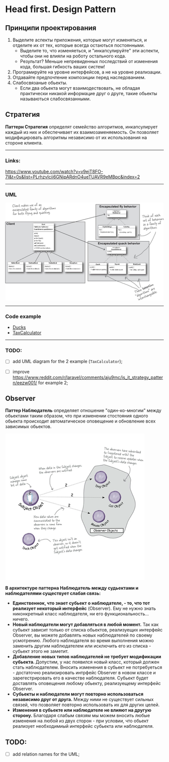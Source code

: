 # Head first. Design Pattern

## Принципи проектирования

1. Выделите аспекты приложения, которые могут изменяться, и отделите их от тех, которые всегда остаються постоянными.
    - Выделите то, что изменяеться, и "инкапсулируйте" эти аспекти, чтобы они не влияли на роботу остального кода.
    - Результат? Меньше непревиденных последствий от изменения кода, большая гибкость ваших систем!
2. Програмируйте на уровне интерфейсов, а не на уровне реализации.
3. Отдавайте предпочтение композиции перед наследованием.
4. Слабосвязаные обьекты.
    - Если два обьекта могут взаимодествовать, не обладая практически никакой информацие друг о друге, такие обьекты называються слабосвязанными. 

## Стратегия
<strong>Паттерн Стратегия</strong> определят семейство алгоритмов, инкапсулирует каждый из них и обеспечивает их взаимозаменяемость. Он позволяет модифицировать алгоритмы независимо от их использования на стороне клиента.

------------------------------
### Links:
 
https://www.youtube.com/watch?v=v9ejT8FO-7I&t=0s&list=PLrhzvIcii6GNjpARdnO4ueTUAVR9eMBpc&index=2

------------------------------

### UML

![Ducks](./src/Strategy/Example1/uml.jpg)


------------------------------
### Code example 

- [Ducks](./src/Strategy/Example1)  
- [TaxCalculator](./src/Strategy/Example2) 

------------------------------
### TODO: 
- [ ] add UML diagram for the 2 example (`TaxCalculator`);
- [ ] improve https://www.reddit.com/r/laravel/comments/aju9mc/is_it_strategy_pattern/eezw001/ for example 2;


## Observer

<strong>Паттер Наблюдатель</strong> определяет отношение "один-ко-многим" между обьектами таким образом, что при изменении стостояния одного обьекта происходит автоматическое оповещение и обновление всех зависимых обьектов. 

![Observer](./src/Observer/observer.png)

<strong>В архитектуре паттерна Наблюдатель между судьектами и наблюдателями существует слабая связь:</strong>
- <strong>Единственнок, что знает субьект о наблюдателе, - то, что тот реализует некоторый интерфейс</strong> (Observer). Ему не нужно знать никонкретный класс наблюдателя, ни его функциональность... ничего.
- <strong>Новый наблюдатели могут добавляться в любой момент.</strong> Так как субьект зависит только от списка обьектов, реализуещих интерфейс Observer, вы можете добавлять новых наблюдателей по своему усмотрению. Любого наблюдателя во время выполнения можно заменить другим наблюдателем или исключить его из списка - субьект этого не заметит.
- <strong>Добавление новых типов наблюдателей не требует модификации субьекта. </strong> Допустим, у нас появился новый класс, который должен стать наблюдателем. Вносить изменения в субьект не потребуеться - достаточно реализировать интрфейс Observer в новом классе и зарегестрировать его в качестве наблюдателя. Субьект будет доставлять оповещения любому обьекту, реализуещему интерфейс Observer.
- <strong>Субьекты и наблюдатели могут повторно использоваться независимо друг от друга.</strong> Между ними не существует сильных связей, что позволяет повторно использовать их для других целей.
- <strong>Изменения в субьекте или наблюдателе не влияют на другую сторону.</strong> Благодаря слабым связям мы можем вносить любые изменения на любой из двух сторон - при условии, что обьект реализует необходимиый интерфейс субьекта или наблюдателя.


## TODO:
- [ ] add relation names for the UML;
